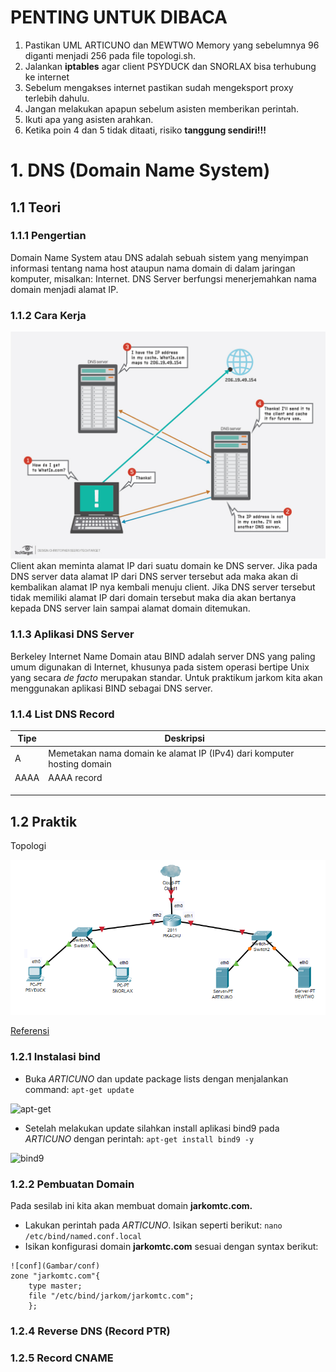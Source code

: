 # PENTING UNTUK DIBACA
1. Pastikan UML ARTICUNO dan MEWTWO Memory yang sebelumnya 96 diganti menjadi 256 pada file topologi.sh.
2. Jalankan **iptables** agar client PSYDUCK dan SNORLAX bisa terhubung ke internet
3. Sebelum mengakses internet pastikan sudah mengeksport proxy terlebih dahulu.
4. Jangan melakukan apapun sebelum asisten memberikan perintah.
5. Ikuti apa yang asisten arahkan.
6. Ketika poin 4 dan 5 tidak ditaati, risiko **tanggung sendiri!!!**

# 1. DNS (Domain Name System)
## 1.1 Teori
### 1.1.1 Pengertian
Domain Name System atau DNS adalah sebuah sistem yang menyimpan informasi tentang nama host ataupun nama domain di dalam jaringan komputer, misalkan: Internet. DNS Server berfungsi menerjemahkan nama domain menjadi alamat IP.
### 1.1.2 Cara Kerja
![CaraKerja](Gambar/CaraKerja.jpg)
Client akan meminta alamat IP dari suatu domain ke DNS server. Jika pada DNS server data alamat IP dari DNS server tersebut ada maka akan di kembalikan alamat IP nya kembali menuju client. Jika DNS server tersebut tidak memiliki alamat IP dari domain tersebut maka dia akan bertanya kepada DNS server lain sampai alamat domain ditemukan.
### 1.1.3 Aplikasi DNS Server
Berkeley Internet Name Domain atau BIND adalah server DNS yang paling umum digunakan di Internet, khusunya pada sistem operasi bertipe Unix yang secara *de facto* merupakan standar. Untuk praktikum jarkom kita akan menggunakan aplikasi BIND sebagai DNS server.
### 1.1.4 List DNS Record
|Tipe|Deskripsi  |
|--|--|
| A | Memetakan nama domain ke alamat IP (IPv4) dari komputer hosting domain |
| AAAA | AAAA record  |
|  |  |
|  |  |
|  |  |

## 1.2 Praktik
Topologi


![topologi](Gambar/Topologi.png)


[Referensi](https://github.com/afrchmdi/Jarkom-Modul-Pengenalan-UML)
### 1.2.1 Instalasi bind

 - Buka *ARTICUNO* dan update package lists dengan menjalankan command: 
 `apt-get update`

![apt-get](Gambar/get-update)

 - Setelah melakukan update silahkan install aplikasi bind9 pada *ARTICUNO* dengan perintah:
 `apt-get install bind9 -y`
 
![bind9](Gambar/bind9)

### 1.2.2 Pembuatan Domain
Pada sesilab ini kita akan membuat domain **jarkomtc.com.**

 - Lakukan perintah pada *ARTICUNO*. Isikan seperti berikut:
`nano /etc/bind/named.conf.local`
 - Isikan konfigurasi domain **jarkomtc.com** sesuai dengan syntax berikut:
```
![conf](Gambar/conf)
zone "jarkomtc.com"{
	type master;
	file "/etc/bind/jarkom/jarkomtc.com";
	};
```


### 1.2.4 Reverse DNS (Record PTR)

### 1.2.5 Record CNAME
<!--stackedit_data:
eyJoaXN0b3J5IjpbLTE5NDEzNDQxOCw0MTE4NTg3MjQsNDcyOT
M0NDAzLDE2NDAzNzA5MjksLTIwNDE4MjA2NTYsLTYyNTgyODUz
NiwxNjU2ODg0Njg5LDExMzM1NDA5MzAsMzUxNTIyMjQ0LC0xMD
Q2ODM2NTQ2LDQyMDI3NDg4NywtNjY5MTc3Mzg3LDE1OTE5MTE2
NjVdfQ==
-->
